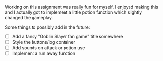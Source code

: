 Working on this assignment was really fun for myself. I enjoyed making this and I actually got to implement a little potion function which slightly changed the gameplay. 

Some things to possibly add in the future:
- [ ] Add a fancy "Goblin Slayer fan game" title somewhere
- [ ] Style the buttons/log container
- [ ] Add sounds on attack or potion use
- [ ] Implement a run away function
